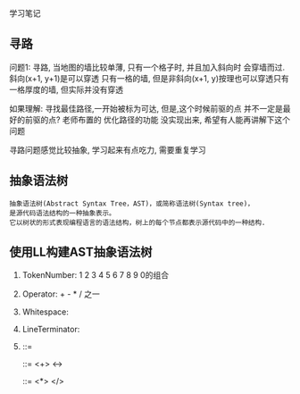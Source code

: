 学习笔记
## 寻路
问题1:
寻路, 当地图的墙比较单薄, 只有一个格子时, 并且加入斜向时 会穿墙而过.
斜向(x+1, y+1)是可以穿透 只有一格的墙,
但是非斜向(x+1, y)按理也可以穿透只有一格厚度的墙, 但实际并没有穿透

如果理解: 寻找最佳路径,一开始被标为可达, 但是,这个时候前驱的点 并不一定是最好的前驱的点?
老师布置的 优化路径的功能 没实现出来, 希望有人能再讲解下这个问题

寻路问题感觉比较抽象, 学习起来有点吃力, 需要重复学习 


## 抽象语法树
    抽象语法树(Abstract Syntax Tree，AST)，或简称语法树(Syntax tree)，
    是源代码语法结构的一种抽象表示。
    它以树状的形式表现编程语言的语法结构，树上的每个节点都表示源代码中的一种结构.
## 使用LL构建AST抽象语法树
1. TokenNumber:
    1 2 3 4 5 6 7 8 9 0的组合
2. Operator: + - * / 之一
3. Whitespace: <SP>
4. LineTerminator: <LF> <CR>
5. <Expression> ::=
       <AdditiveExpression><EOF>
    
    <AdditiveExpression>::=
        <MultiplcativeExpress>
        <AdditiveExpression><+><MultiplcativeExpress>
        <AdditiveExpression><-><MultiplcativeExpress>
    
    <MultiplcativeExpress>::=
        <Number>
        <MultiplcativeExpress><*><Number>
        <MultiplcativeExpress></><Number>

